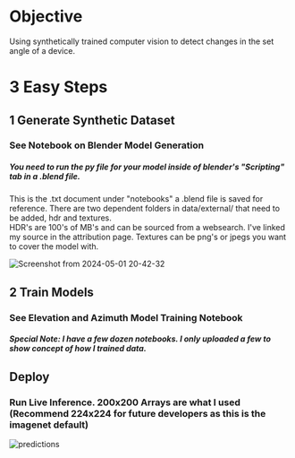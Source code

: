 # Objective
Using synthetically trained computer vision to detect changes in the set angle of a device.

# 3 Easy Steps

## 1 Generate Synthetic Dataset
### See Notebook on Blender Model Generation

##### You need to run the py file for your model inside of blender's "Scripting" tab in a .blend file.  
This is the .txt document under "notebooks"
a .blend file is saved for reference.
There are two dependent folders in data/external/ that need to be added, hdr and textures.  
HDR's are 100's of MB's and can be sourced from a websearch. I've linked my source in the attribution page.  Textures can be png's or jpegs you want to cover the model with.


![Screenshot from 2024-05-01 20-42-32](https://github.com/abilokonsky/msds_practicum/assets/62521066/ca005dd1-9173-449a-929a-12cf8554cd90)

## 2 Train Models
### See Elevation and Azimuth Model Training Notebook
##### Special Note: I have a few dozen notebooks.  I only uploaded a few to show concept of how I trained data.

## Deploy
### Run Live Inference.  200x200 Arrays are what I used (Recommend 224x224 for future developers as this is the imagenet default)
![predictions](https://github.com/abilokonsky/msds_practicum/assets/62521066/9d08cc2d-dc7a-402b-a79d-f29a6fbda702)
